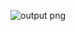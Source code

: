 ![output png](https://user-images.githubusercontent.com/97614700/218047991-e32053e0-a0ef-4cc9-bf25-c76078dd6651.png)
